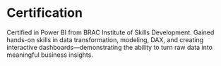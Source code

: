 # Certification
Certified in Power BI from BRAC Institute of Skills Development. Gained hands-on skills in data transformation, modeling, DAX, and creating interactive dashboards—demonstrating the ability to turn raw data into meaningful business insights.
